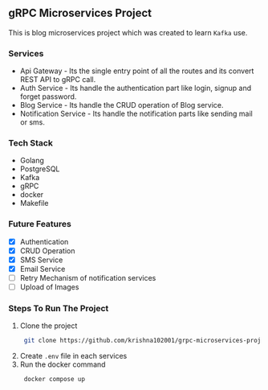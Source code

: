 ## gRPC Microservices Project

This is blog microservices project which was created to learn `Kafka` use.

### Services

- Api Gateway - Its the single entry point of all the routes and its convert REST API to gRPC call.
- Auth Service - Its handle the authentication part like login, signup and forget password.
- Blog Service - Its handle the CRUD operation of Blog service.
- Notification Service - Its handle the notification parts like sending mail or sms.

### Tech Stack

- Golang
- PostgreSQL
- Kafka
- gRPC
- docker
- Makefile

### Future Features

- [x] Authentication
- [x] CRUD Operation
- [x] SMS Service
- [x] Email Service
- [ ] Retry Mechanism of notification services
- [ ] Upload of Images

### Steps To Run The Project

1. Clone the project
   ```bash
    git clone https://github.com/krishna102001/grpc-microservices-project.git
   ```
2. Create `.env` file in each services
3. Run the docker command
   ```bash
    docker compose up
   ```
